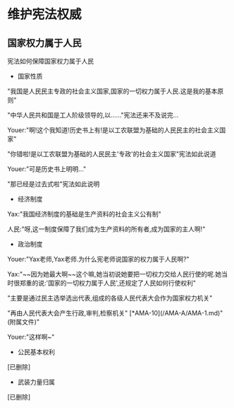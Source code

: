 # 维护宪法权威

## 国家权力属于人民
宪法如何保障国家权力属于人民
* 国家性质

"我国是人民民主专政的社会主义国家,国家的一切权力属于人民.这是我的基本原则"
<p>
"中华人民共和国是工人阶级领导的,以......"宪法还来不及说完...
<p>
Youer:"啊!这个我知道!历史书上有!是以工农联盟为基础的人民民主的社会主义国家"
<p>
"你错啦!是以工农联盟为基础的人民民主'专政'的社会主义国家"宪法如此说道
<p>
Youer:"可是历史书上明明..."
<p>
"那已经是过去式啦"宪法如此说明

* 经济制度

Yax:"我国经济制度的基础是生产资料的社会主义公有制"
<p>
人民:"呀,这一制度保障了我们成为生产资料的所有者,成为国家的主人啊!"

* 政治制度

Youer:"Yax老师,Yax老师.为什么宪老师说国家的权力属于人民啊?"
<p>
Yax:"~~因为她最大啊~~这个嘛,她当初说她要把一切权力交给人民行使的呢.她当时很郑重的说:'国家的一切权力属于人民',还规定了人民如何行使权利"
<p>
"主要是通过民主选举选出代表,组成的各级人民代表大会作为国家权力机关"
<p>
"再由人民代表大会产生行政,审判,检察机关" [*AMA-10](/AMA-A/AMA-1.md)"(附属文件)"
<p>
Youer:"这样啊~"

* 公民基本权利

[已删除]

* 武装力量归属

[已删除]
